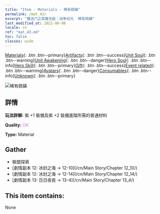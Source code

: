 ```yaml
---
title: "Item - Materials - 稀有硫磺"
permalink: /mat_43/
excerpt: "魔法门之英雄无敌：战争纪元  稀有硫磺"
last_modified_at: 2021-06-08
locale: cn
ref: "mat_43.md"
toc: false
classes: wide
---
```

 [Materials](/ItemsCN/){: .btn .btn--primary}[Artifacts](/ItemsCN/Artifacts/){: .btn .btn--success}[Unit Soul](/ItemsCN/UnitSoul/){: .btn .btn--warning}[Unit Awakening](/ItemsCN/UnitAwakening/){: .btn .btn--danger}[Hero Soul](/ItemsCN/HeroSoul/){: .btn .btn--info}[Hero Skill](/ItemsCN/HeroSkill/){: .btn .btn--primary}[Gift](/ItemsCN/Gift/){: .btn .btn--success}[Event related](/ItemsCN/Events/){: .btn .btn--warning}[Avatars](/ItemsCN/Avatars/){: .btn .btn--danger}[Consumables](/ItemsCN/Consumables/){: .btn .btn--info}[Unknown](/ItemsCN/Unknown/){: .btn .btn--primary}

 ![稀有硫磺](/images/t/i_cailiao_liuhuang2.png)

## 詳情
 **玩法詳解:** 紫 +1 裝備及紫 +2 裝備進階所需的普通材料

 **Quality:** <span style="color: #DA70D6">OK</span>

 **Type:** Material

## Gather

*    聯盟探索 
*    [劇情副本 12: 冰封之海 -> 12-10](/cn/Main Story/Chapter 12_10/) 
*    [劇情副本 12: 冰封之海 -> 12-14](/cn/Main Story/Chapter 12_14/) 
*    [劇情副本 13: 日日夜夜 -> 13-4](/cn/Main Story/Chapter 13_4/) 

## This item contains:

  None

